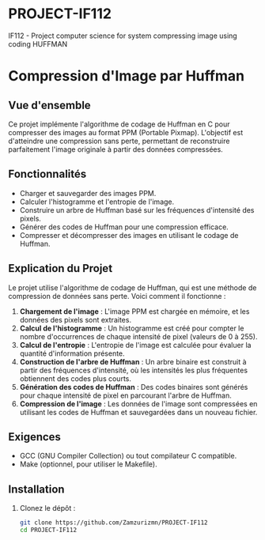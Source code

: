 # PROJECT-IF112
IF112 - Project computer science for system compressing image using coding HUFFMAN

# Compression d'Image par Huffman

## Vue d'ensemble

Ce projet implémente l'algorithme de codage de Huffman en C pour compresser des images au format PPM (Portable Pixmap). L'objectif est d'atteindre une compression sans perte, permettant de reconstruire parfaitement l'image originale à partir des données compressées.

## Fonctionnalités

- Charger et sauvegarder des images PPM.
- Calculer l'histogramme et l'entropie de l'image.
- Construire un arbre de Huffman basé sur les fréquences d'intensité des pixels.
- Générer des codes de Huffman pour une compression efficace.
- Compresser et décompresser des images en utilisant le codage de Huffman.

## Explication du Projet

Le projet utilise l'algorithme de codage de Huffman, qui est une méthode de compression de données sans perte. Voici comment il fonctionne :

1. **Chargement de l'image** : L'image PPM est chargée en mémoire, et les données des pixels sont extraites.
2. **Calcul de l'histogramme** : Un histogramme est créé pour compter le nombre d'occurrences de chaque intensité de pixel (valeurs de 0 à 255).
3. **Calcul de l'entropie** : L'entropie de l'image est calculée pour évaluer la quantité d'information présente.
4. **Construction de l'arbre de Huffman** : Un arbre binaire est construit à partir des fréquences d'intensité, où les intensités les plus fréquentes obtiennent des codes plus courts.
5. **Génération des codes de Huffman** : Des codes binaires sont générés pour chaque intensité de pixel en parcourant l'arbre de Huffman.
6. **Compression de l'image** : Les données de l'image sont compressées en utilisant les codes de Huffman et sauvegardées dans un nouveau fichier.

## Exigences

- GCC (GNU Compiler Collection) ou tout compilateur C compatible.
- Make (optionnel, pour utiliser le Makefile).

## Installation

1. Clonez le dépôt :

   ```bash
   git clone https://github.com/Zamzurizmn/PROJECT-IF112
   cd PROJECT-IF112

